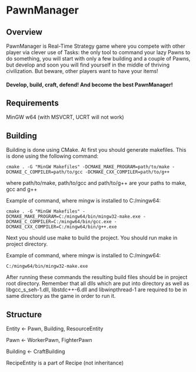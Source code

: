 # PawnManager

## Overview

PawnManager is Real-Time Strategy game where you compete with other player via clever use of Tasks: the only tool to
command your lazy Pawns to do something, you will start with only a few building and a couple of Pawns, but develop and
soon you will find yourself in the middle of thriving civilization. But beware, other players want to have your items!

#### Develop, build, craft, defend! And become the best PawnManager!

## Requirements

MinGW w64 (with MSVCRT, UCRT will not work)

## Building

Building is done using CMake. At first you should generate makefiles. This is done using the following command:

```
cmake . -G "MinGW Makefiles" -DCMAKE_MAKE_PROGRAM=path/to/make -DCMAKE_C_COMPILER=path/to/gcc -DCMAKE_CXX_COMPILER=path/to/g++
```

where path/to/make, path/to/gcc and path/to/g++ are your paths to make, gcc and g++

Example of command, where mingw is installed to C:/mingw64:

```
cmake . -G "MinGW Makefiles" -DCMAKE_MAKE_PROGRAM=C:/mingw64/bin/mingw32-make.exe -DCMAKE_C_COMPILER=C:/mingw64/bin/gcc.exe -DCMAKE_CXX_COMPILER=C:/mingw64/bin/g++.exe
```

Next you should use make to build the project. You should run make in project directory.

Example of command, where mingw is installed to C:/mingw64:

```
C:/mingw64/bin/mingw32-make.exe
```

After running these commands the resulting build files should be in project root directory. Remember that all dlls which
are put into directory as well as libgcc_s_seh-1.dll, libstdc++-6.dll and libwinpthread-1 are required to be in same
directory as the game in order to run it.

## Structure

Entity <- Pawn, Building, ResourceEntity

Pawn <- WorkerPawn, FighterPawn

Building <- CraftBuilding

RecipeEntity is a part of Recipe (not inheritance)


